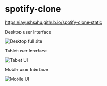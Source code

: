 # spotify-clone


https://iayushsahu.github.io/spotify-clone-static

Desktop user Interface

![Desktop full site](https://user-images.githubusercontent.com/87942664/204242633-5c132535-683f-4671-9b8a-8361fd8462cb.png)

Tablet user Interface

![Tablet UI](https://user-images.githubusercontent.com/87942664/204242883-0620115b-20fd-420f-96e8-87bdf05aa800.png)

Mobile user Interface

![Mobile UI](https://user-images.githubusercontent.com/87942664/204242978-2e9ebe38-a292-42e6-8724-24ea728785b5.png)


